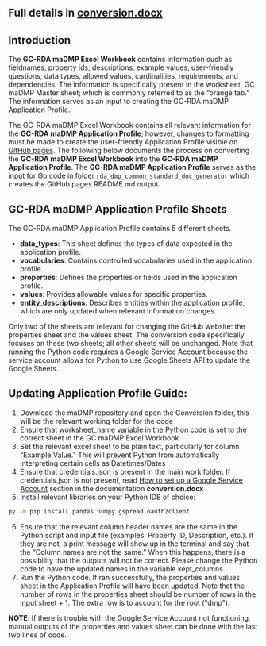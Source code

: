 ## Full details in [conversion.docx](https://view.officeapps.live.com/op/view.aspx?src=https%3A%2F%2Fraw.githubusercontent.com%2FFAIRERdata%2FmaDMP-Standard%2FMaster%2Frda_dmp_common_standard_doc_generator%2FConversion%2Fdocumentation%2Fconversion.docx&wdOrigin=BROWSELINK)
## Introduction 

The <b>GC-RDA maDMP Excel Workbook</b> contains information such as fieldnames, property ids, descriptions, example values, user-friendly questions, data types, allowed values, cardinalities, requirements, and dependencies. 
The information is specifically present in the worksheet, GC maDMP Master sheet; which is commonly referred to as the “orange tab.” The information serves as an input to creating the GC-RDA maDMP Application Profile. 

The GC-RDA maDMP Excel Workbook contains all relevant information for the <b>GC-RDA maDMP Application Profile</b>; however, changes to formatting must be made to create the user-friendly Application Profile visible on [GitHub pages](https://fairerdata.github.io/maDMP-Standard/). 
The following below documents the process on converting the <b>GC-RDA maDMP Excel Workbook</b> into the <b>GC-RDA maDMP Application Profile</b>. 
The <b>GC-RDA maDMP Application Profile</b> serves as the input for Go code in folder `rda_dmp_common_standard_doc_generator` which creates the GitHub pages README.md output. 

## GC-RDA maDMP Application Profile Sheets
The GC-RDA maDMP Application Profile contains 5 different sheets. 
<ul>
 <li> <b>data_types</b>: This sheet defines the types of data expected in the application profile.</li>
  <li>	<b>vocabularies</b>: Contains controlled vocabularies used in the application profile.</li>
  <li> <b>properties</b>: Defines the properties or fields used in the application profile.</li>
  <li><b>values</b>: Provides allowable values for specific properties.</li>
  <li><b>entity_descriptions</b>: Describes entities within the application profile, which are only updated when relevant information changes.</li>
</ul>

Only two of the sheets are relevant for changing the GitHub website: the properties sheet and the values sheet. The conversion code specifically focuses on these two sheets; all other sheets will be unchanged. Note that running the Python code requires a Google Service Account because the service account allows for Python to use Google Sheets API to update the Google Sheets. 

## Updating Application Profile Guide:
1.	Download the maDMP repository and open the Conversion folder, this will be the relevant working folder for the code
2.	Ensure that worksheet_name variable in the Python code is set to the correct sheet in the GC maDMP Excel Workbook
3.	Set the relevant excel sheet to be plain text, particularly for column “Example Value.” This will prevent Python from automatically interpreting certain cells as Datetimes/Dates
4.	Ensure that credentials.json is present in the main work folder. If credentials.json is not present, read [How to set up a Google Service Account](https://view.officeapps.live.com/op/view.aspx?src=https%3A%2F%2Fraw.githubusercontent.com%2FFAIRERdata%2FmaDMP-Standard%2FMaster%2Frda_dmp_common_standard_doc_generator%2FConversion%2Fdocumentation%2Fconversion.docx&wdOrigin=BROWSELINK) section in the documentation <b> conversion.docx </b>.
5.	Install relevant libraries on your Python IDE of choice:
   ```bash
 py -m pip install pandas numpy gspread oauth2client
```
6.	Ensure that the relevant column header names are the same in the Python script and input file (examples: Property ID, Description, etc.). If they are not, a print message will show up in the terminal and say that the “Column names are not the same.” When this happens, there is a possibility that the outputs will not be correct. Please change the Python code to have the updated names in the variable kept_columns 
7.	Run the Python code. If ran successfully, the properties and values sheet in the Application Profile will have been updated. Note that the number of rows in the properties sheet should be number of rows in the input sheet + 1. The extra row is to account for the root ("dmp").

<b>NOTE</b>: If there is trouble with the Google Service Account not functioning, manual outputs of the properties and values sheet can be done with the last two lines of code.

